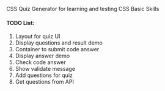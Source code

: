CSS Quiz Generator for learning and testing CSS Basic Skills


#### TODO List:
1. Layout for quiz UI
2. Display questions and result demo
3. Container to submit code answer
4. Display answer demo
5. Check code answer
6. Show validate message
7. Add questions for quiz
8. Get questions from API    
